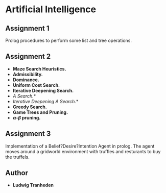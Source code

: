 # Artificial Intelligence

## Assignment 1
Prolog procedures to perform some list and tree operations.

## Assignment 2
* **Maze Search Heuristics.**
* **Admissibility.**
* **Dominance.**
* **Uniform Cost Search.**
* **Iterative Deepening Search.**
* **A* Search.**
* **Iterative Deepening A* Search.**
* **Greedy Search.**
* **Game Trees and Pruning.**
* **$\alpha$-$\beta$ pruning.**

## Assignment 3
Implementation of a Belief?Desire?Intention Agent in prolog. The agent moves around a gridworld environment with truffles and resturants to buy the truffels. 

## Author

* **Ludwig Tranheden**

